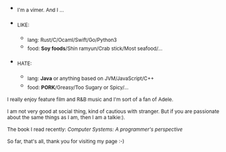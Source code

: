 * <sub> I'm a vimer. And I ... </sub>

* <sub> LIKE: </sub>
  * <sub> lang: Rust/C/Ocaml/Swift/Go/Python3 </sub>
  * <sub> food: **Soy foods**/Shin ramyun/Crab stick/Most seafood/... </sub>
  
* <sub> HATE: </sub> 
  * <sub> lang: **Java** or anything based on JVM/JavaScript/C++ </sub>
  * <sub> food: **PORK**/Greasy/Too Sugary or Spicy/... </sub>
  
  
<sub> I really enjoy feature film and R&B music and I'm sort of a fan of Adele. </sub>

<sub> I am not very good at social thing, kind of cautious with stranger. But if you are passionate about the same things as I am, then I am a talkie:). </sub>

<sub> The book I read recently: *Computer Systems: A programmer's perspective* </sub>

<sub> So far, that's all, thank you for visiting my page :-) </sub>
